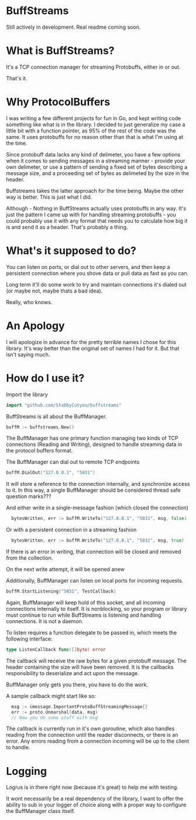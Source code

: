 BuffStreams
====================

Still actively in development. Real readme coming soon.

What is BuffStreams?
=====================

It's a TCP connection manager for streaming Protobuffs, either in or out.

That's it.

Why ProtocolBuffers
====================

I was writing a few different projects for fun in Go, and kept writing code something like what is in the library. I decided to just generalize my case a little bit with a function pointer, as 95% of the rest of the code was the same. It uses protobuffs for no reason other than that is what I'm using at the time.

Since protobuff data lacks any kind of delimeter, you have a few options when it comes to sending messages in a streaming manner - provide your own delimeter, or use a pattern of sending a fixed set of bytes describing a message size, and a proceeding set of bytes as delimeted by the size in the header.

Buffstreams takes the latter approach for the time being. Maybe the other way is better. This is just what I did.

Although - Nothing in BuffStreams actually uses protobuffs in any way. It's just the pattern I came up with for handling streaming protobuffs - you could probably use it with any format that needs you to calculate how big it is and send it as a header. That's probably a thing.

What's it supposed to do?
========================

You can listen on ports, or dial out to other servers, and then keep a persistent connection where you shove data or pull data as fast as you can.

Long term it'll do some work to try and maintain connections it's dialed out (or maybe not, maybe thats a bad idea).

Really, who knows.

An Apology
=======================

I will apologize in advance for the pretty terrible names I chose for this library. It's way better than the original set of names I had for it. But that isn't saying much.

How do I use it?
===================

Import the library

```go
import "github.com/StabbyCutyou/buffstreams"
```

BuffStreams is all about the BuffManager.

```go
buffM := buffstreams.New()
```

The BuffManager has one primary function managing two kinds of TCP connections (Reading and Writing), designed to handle streaming data in the protocol buffers format.

The BuffManager can dial out to remote TCP endpoints

```go
buffM.DialOut("127.0.0.1", "5031")
```
It will store a reference to the connection internally, and synchronize access to it. In this way, a single BuffManager should be considered thread safe question marks???

And either write in a single-message fashion (which closed the connection)

```go
  bytesWritten, err := buffM.WriteTo("127.0.0.1", "5031", msg, false)
```

Or with a persistent connection in a streaming fashion

```go
  bytesWritten, err := buffM.WriteTo("127.0.0.1", "5031", msg, true)
```

If there is an error in writing, that connection will be closed and removed from the collection.

On the next write attempt, it will be opened anew

Additionally, BuffManager can listen on local ports for incoming requests. 

```go
buffM.StartListening("5031", TestCallback)
```

Again, BuffManager will keep hold of this socket, and all incoming connections internally to itself. It is nonblocking, so your program or library must continue to run while BuffStreams is listening and handling connections. It is not a daemon.

To listen requires a function delegate to be passed in, which meets the following interface:

```go
type ListenCallback func([]byte) error
```

The callback will receive the raw bytes for a given protobuff message. The header containing the size will have been removed. It is the callbacks responsibility to deserialize and act upon the message.

BuffManager only gets you there, you have to do the work.

A sample callback might start like so:

```go
  msg := &message.ImportantProtoBuffStreamingMessage{}
  err := proto.Unmarshal(data, msg)
  // Now you do some stuff with msg
```

The callback is currently run in it's own goroutine, which also handles reading from the connection until the reader disconnects, or there is an error. Any errors reading from a connection incoming will be up to the client to handle.

Logging
=======================
Logrus is in there right now (because it's great) to help me with testing.

It wont necessarily be a real dependency of the library, I want to offer the ability to sub in your logger of choice along with a proper way to configure the BuffManager class itself.